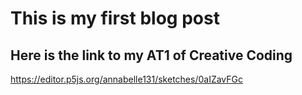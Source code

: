 # This is my first blog post

## Here is the link to my AT1 of Creative Coding
https://editor.p5js.org/annabelle131/sketches/0aIZavFGc
